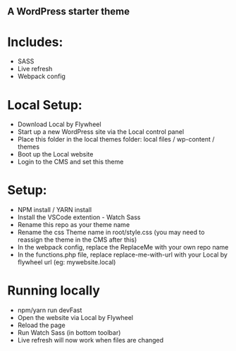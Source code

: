 ## A WordPress starter theme

# Includes:

- SASS
- Live refresh
- Webpack config

# Local Setup:

- Download Local by Flywheel
- Start up a new WordPress site via the Local control panel
- Place this folder in the local themes folder: local files / wp-content / themes
- Boot up the Local website
- Login to the CMS and set this theme

# Setup:

- NPM install / YARN install
- Install the VSCode extention - Watch Sass
- Rename this repo as your theme name
- Rename the css Theme name in root/style.css (you may need to reassign the theme in the CMS after this)
- In the webpack config, replace the ReplaceMe with your own repo name
- In the functions.php file, replace replace-me-with-url with your Local by flywheel url (eg: mywebsite.local)

# Running locally

- npm/yarn run devFast
- Open the website via Local by Flywheel
- Reload the page
- Run Watch Sass (in bottom toolbar)
- Live refresh will now work when files are changed
